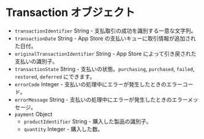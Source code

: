 # Transaction オブジェクト

* `transactionIdentifier` String - 支払取引の成功を識別する一意な文字列。
* `transactionDate` String - App Store の支払いキューに取引情報が追加された日付。
* `originalTransactionIdentifier` String - App Store によって引き戻された支払いの識別子。
* `transactionState` String - 支払いの状態。`purchasing`, `purchased`, `failed`, `restored`, `deferred` にできます。
* `errorCode` Integer - 支払いの処理中にエラーが発生したときのエラーコード。
* `errorMessage` String - 支払いの処理中にエラーが発生したときのエラーメッセージ。
* `payment` Object
  * `productIdentifier` String - 購入した製品の識別子。
  * `quantity` Integer - 購入した数。
